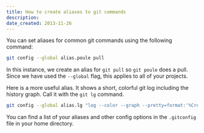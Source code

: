 ```yaml
---
title: How to create aliases to git commands
description: 
date_created: 2013-11-26
---
```


You can set aliases for common git commands using the following command:

```bash
git config --global alias.poule pull
```

In this instance, we create an alias for `git pull` so `git poule` does a pull. Since we have used the `--global` flag, this applies to all of your projects.

Here is a more useful alias. It shows a short, colorful git log including the history graph. Call it with the `git lg` command.

```bash
git config --global alias.lg "log --color --graph --pretty=format:'%Cred%h%Creset -%C(yellow)%d%Creset %s %Cgreen(%cr) %C(bold blue)<%an>%Creset' --abbrev-commit"
```

You can find a list of your aliases and other config options in the `.gitconfig` file in your home directory.

